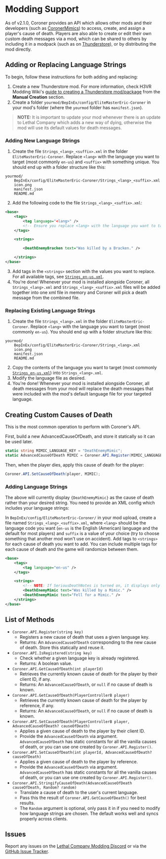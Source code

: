 # Modding Support

As of v2.1.0, Coroner provides an API which allows other mods and their developers (such as [CoronerMimics](https://thunderstore.io/c/lethal-company/p/EliteMasterEric/CoronerMimics/)) to access, create, and assign a player's cause of death. Players are also able to create or edit their own custom death messages via a mod, which can be shared to others by including it in a modpack (such as on [Thunderstore](https://thunderstore.io/c/lethal-company/?section=modpacks)), or by distributing the mod directly.

## Adding or Replacing Language Strings
To begin, follow these instructions for both adding and replacing:
1. Create a new Thunderstore mod. For more information, check H3VR Modding Wiki's [guide to creating a Thunderstore mod/package](https://h3vr-modding.github.io/wiki/creating/thunderstore/uploading.html#manual-creation) from the **Manual Creation** section.
2. Create a folder `yourmod/BepInEx/config/EliteMasterEric-Coroner` in your mod's folder (where the `yourmod` folder has `manifest.json`).

> **NOTE:** It is important to update your mod whenever there is an update to Lethal Company which adds a new way of dying, otherwise the mod will use its default values for death messages.

### Adding New Language Strings

1. Create the file `Strings_<lang>_<suffix>.xml` in the folder `EliteMasterEric-Coroner`. Replace `<lang>` with the language you want to target (most commonly `en-us`) and `<suffix>` with something unique. You should end up with a folder structure like this:

```
yourmod/
    BepInEx/config/EliteMasterEric-Coroner/Strings_<lang>_<suffix>.xml
    icon.png
    manifest.json
    README.md
```
2. Add the following code to the file `Strings_<lang>_<suffix>.xml`:

```xml
<base>
    <tags>
        <tag language="<lang>" />
        <!-- Ensure you replace <lang> with the language you want to target, otherwise it won't work -->
    </tags>

    <strings>

        <DeathEnemyBracken text="Was killed by a Bracken." />

    </strings>
</base>
```

3. Add tags in the `<strings>` section with the values you want to replace. For all available tags, see [`Strings_en-us.xml`](https://github.com/EliteMasterEric/Coroner/blob/master/LanguageData/Strings_en-us.xml).
4. You're done! Whenever your mod is installed alongside Coroner, all `Strings_<lang>.xml` and `Strings_<lang>_<suffix>.xml` files will be added together into one xml file in memory and Coroner will pick a death message from the combined file.

### Replacing Existing Language Strings

1. Create the file `Strings_<lang>.xml` in the folder `EliteMasterEric-Coroner`. Replace `<lang>` with the language you want to target (most commonly `en-us`). You should end up with a folder structure like this:

```
yourmod/
    BepInEx/config/EliteMasterEric-Coroner/Strings_<lang>.xml
    icon.png
    manifest.json
    README.md
```
2. Copy the contents of the language you want to target (most commonly [`Strings_en-us.xml`](https://github.com/EliteMasterEric/Coroner/blob/master/LanguageData/Strings_en-us.xml)) into `Strings_<lang>.xml`.
3. Modify the language file as desired.
4. You're done! Whenever your mod is installed alongside Coroner, all death messages from your mod will replace the death messages that were included with the mod's default language file for your targeted language.

## Creating Custom Causes of Death

This is the most common operation to perform with Coroner's API.

First, build a new AdvancedCauseOfDeath, and store it statically so it can be used later.

```cs
static string MIMIC_LANGUAGE_KEY = "DeathEnemyMimic";
static AdvancedCauseOfDeath MIMIC = Coroner.API.Register(MIMIC_LANGUAGE_KEY);
```

Then, when the player dies, apply this cause of death for the player:

```cs
Coroner.API.SetCauseOfDeath(player, MIMIC);
```

### Adding Language Strings

The above will currently display `{DeathEnemyMimic}` as the cause of death rather than your desired string. You need to provide an XML config which includes your language strings:

In `BepInEx/config/EliteMasterEric-Coroner/` in your mod upload, create a file named `Strings_<lang>_<suffix>.xml`, where `<lang>` should be the language code you want (`en-us` is the English (American) language and the default for most players) and `suffix` is a value of your choice (try to choose something that another mod won't use on accident). Add tags to `<strings>` for each cause of death you want to add. You can include multiple tags for each cause of death and the game will randomize between them.

```xml
<base>
    <tags>
        <tag language="en-us" />
    </tags>

    <strings>
        <!-- NOTE: If SeriousDeathNotes is turned on, it displays only the first entry, so make the first entry literal! -->
        <DeathEnemyMimic text="Was killed by a Mimic." />
        <DeathEnemyMimic text="Fell for a Mimic." />
    </strings>
</base>
```

## List of Methods

- `Coroner.API.Register(string key)`
    - Registers a new cause of death that uses a given language key.
    - Returns: An `AdvancedCauseOfDeath` corresponding to the new cause of death. Store this statically and reuse it.
- `Coroner.API.IsRegistered(string key)`
    - Check whether a given language key is already registered.
    - Returns: A boolean value.
- `Coroner.API.GetCauseOfDeath(int playerId)`
    - Retrieves the currently known cause of death for the player by their client ID, if any.
    - Returns: An `AdvancedCauseOfDeath`, or `null` if no cause of death is known.
- `Coroner.API.GetCauseOfDeath(PlayerControllerB player)`
    - Retrieves the currently known cause of death for the player by reference, if any.
    - Returns: An `AdvancedCauseOfDeath`, or `null` if no cause of death is known.
- `Coroner.API.SetCauseOfDeath(PlayerControllerB player, AdvancedCauseOfDeath? causeOfDeath)`
    - Applies a given cause of death to the player by their client ID.
    - Provide the `AdvancedCauseOfDeath` via argument. `AdvancedCauseOfDeath` has static constants for all the vanilla causes of death, or you can use one created by `Coroner.API.Register()`.
- `Coroner.API.SetCauseOfDeath(int playerId, AdvancedCauseOfDeath? causeOfDeath)`
    - Applies a given cause of death to the player by reference.
    - Provide the `AdvancedCauseOfDeath` via argument. `AdvancedCauseOfDeath` has static constants for all the vanilla causes of death, or you can use one created by `Coroner.API.Register()`.
- `Coroner.API.StringifyCauseOfDeath(AdvancedCauseOfDeath causeOfDeath, Random? random)`
    - Translate a cause of death to the user's current language.
    - Pass this the result of `Coroner.API.GetCauseOfDeath()` for best results.
    - The `Random` argument is optional, only pass it in if you need to modify how language strings are chosen. The default works well and syncs properly across clients.

## Issues
Report any issues on the [Lethal Company Modding Discord](https://discord.gg/lcmod) or via the [GitHub Issue Tracker](https://github.com/EliteMasterEric/Coroner/issues).
